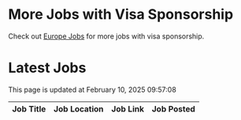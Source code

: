 # More Jobs with Visa Sponsorship

Check out [Europe Jobs](https://github.com/sureshparimi/europejobs#latest-jobs) for more jobs with visa sponsorship.

# Latest Jobs

This page is updated at February 10, 2025 09:57:08

| Job Title | Job Location | Job Link | Job Posted |
| --- | --- | --- | --- |
